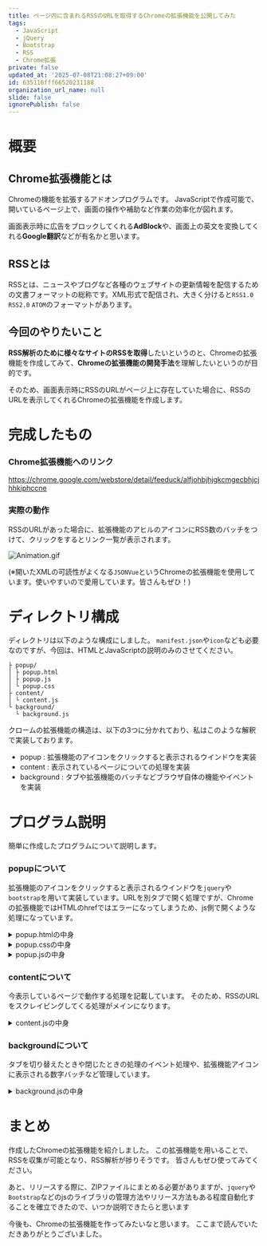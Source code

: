```yaml
---
title: ページ内に含まれるRSSのURLを取得するChromeの拡張機能を公開してみた
tags:
  - JavaScript
  - jQuery
  - Bootstrap
  - RSS
  - Chrome拡張
private: false
updated_at: '2025-07-08T21:08:27+09:00'
id: 635116fff66520231188
organization_url_name: null
slide: false
ignorePublish: false
---
```

# 概要

## Chrome拡張機能とは

Chromeの機能を拡張するアドオンプログラムです。
JavaScriptで作成可能で、開いているページ上で、画面の操作や補助など作業の効率化が図れます。

画面表示時に広告をブロックしてくれる**AdBlock**や、画面上の英文を変換してくれる**Google翻訳**などが有名かと思います。


## RSSとは

RSSとは、ニュースやブログなど各種のウェブサイトの更新情報を配信するための文書フォーマットの総称です。XML形式で配信され、大きく分けると`RSS1.0` `RSS2.0` `ATOM`のフォーマットがあります。

## 今回のやりたいこと

**RSS解析のために様々なサイトのRSSを取得**したいというのと、Chromeの拡張機能を作成してみて、**Chromeの拡張機能の開発手法**を理解したいというのが目的です。

そのため、画面表示時にRSSのURLがページ上に存在していた場合に、RSSのURLを表示してくれるChromeの拡張機能を作成します。

# 完成したもの

### Chrome拡張機能へのリンク

https://chrome.google.com/webstore/detail/feeduck/alfjohbjhjgkcmgecbhjcjhhkiphccne

### 実際の動作

RSSのURLがあった場合に、拡張機能のアヒルのアイコンにRSS数のバッチをつけて、クリックをするとリンク一覧が表示されます。

![Animation.gif](https://qiita-image-store.s3.ap-northeast-1.amazonaws.com/0/473097/32c2576d-8485-63c3-f616-0fa90ec906fe.gif)

(※開いたXMLの可読性がよくなる`JSONVue`というChromeの拡張機能を使用しています。使いやすいので愛用しています。皆さんもぜひ！)

# ディレクトリ構成

ディレクトリは以下のような構成にしました。
`manifest.json`や`icon`なども必要なのですが、今回は、HTMLとJavaScriptの説明のみのさせてください。

```
├ popup/
│ ├ popup.html
│ ├ popup.js
│ └ popup.css
├ content/
│ └ content.js
└ background/
  └ background.js
```


クロームの拡張機能の構造は、以下の3つに分かれており、私はこのような解釈で実装しております。
- popup : 拡張機能のアイコンをクリックすると表示されるウインドウを実装
- content : 表示されているページについての処理を実装
- background : タブや拡張機能のバッチなどブラウザ自体の機能やイベントを実装


# プログラム説明

簡単に作成したプログラムについて説明します。

### popupについて

拡張機能のアイコンをクリックすると表示されるウインドウを`jquery`や`bootstrap`を用いて実装しています。URLを別タブで開く処理ですが、Chromeの拡張機能ではHTMLのhrefではエラーになってしまうため、js側で開くような処理になっています。

<details><summary>popup.htmlの中身</summary>

```html:popup.html
<!DOCTYPE html>
<html>
<head>
  <meta http-equiv="Content-Type" content="text/html; charset=utf-8" />
  <script src="../lib/jquery/jquery.min.js"></script>
  <link rel="stylesheet" type="text/css" href="../lib/bootstrap/css/bootstrap.min.css">
  <link rel="stylesheet" type="text/css" href="popup.css">
</head>
<body>
  <div class="header">
    Feeduck
  </div>
  <div id="rss_url_list" class="container">
    <p class="not_find">RSSが見つかりませんでした</p>
  </div>
  <script src="popup.js"></script>
</body>
</html>
```
</details>

<details><summary>popup.cssの中身</summary>

```css:popup.css
.hide {
  display: none;
}
body {
  min-width:500px;
  padding: 5px;
}
.header {
  border-bottom: solid 1px gray;
  margin-bottom: 10px;
  font-size: 18px;
  text-align: center;
  padding: 6px;
  font-weight: bold;
}
.not_find {
  text-align: center;
  padding: 10px;
}
#rss_url_list {
  display: block;
  padding: 0 5px;
}
.rss_url_list {
  padding: 0 10px;
  margin-bottom: 5px;
}
```

</details>


<details><summary>popup.jsの中身</summary>

```javascript:popup.js
//タブの情報を取得
chrome.tabs.query({active: true, lastFocusedWindow: true}, function(tabs) {
    //現在のタブIDを取得
    var tabId = tabs[0]['id'];

    //現在のタブIDの情報のみ表示
    chrome.storage.local.get(String(tabId),function(urls){
        if ( urls[tabId].length !== 0 ) {
            //RSSが見つかりませんでしたの表示を削除する
            $('#rss_url_list').empty();

            //URLを表示する
            $.each( urls[tabId], function(i, url) {
                $('#rss_url_list').append('<div class="row rss_url_list"><input class="col form-control" type="text" value="'+ url +'" readonly><button data-link="'+ url +'" class="col-2 btn btn-primary LinkOpenBtn">開く</button></div>');
            });
        }
    });
});

// 読み込み完了後の処理
window.addEventListener('load', load, false);
function load(e) {
    var timer = setInterval(jsLoaded, 1000);
    function jsLoaded() {
        if (document.querySelector('.rss_url_list') != null) {
            // setInterval()解除
            clearInterval(timer);

            // フォーカスが当たったときに全選択にする
            $('.rss_url_list input').focus(function(){
                $(this).select();
            });

            // 開くボタンクリック時のイベント
            document.querySelectorAll('.LinkOpenBtn').forEach(function (button) {
                button.addEventListener('click', LinkOpen);
            });
        }
    }
}

// URLを開く
function LinkOpen() {
    window.open(this.getAttribute('data-link'));
}
```

</details>

### contentについて

今表示しているページで動作する処理を記載しています。
そのため、RSSのURLをスクレイピングしてくる処理がメインになります。

<details><summary>content.jsの中身</summary>

```javascript:content.js
$(function() {
    // background.jsにメッセージを送信
    chrome.runtime.sendMessage({rssUrls: rssUrlGet()});
});

//RSSをスクレイピングして取得
function rssUrlGet() {
    var rssUrls = [];

    $("link[type='application/rss+xml']").each(function(k,e){
        var href = $(e).attr('href');
        rssUrls.push( absolutePath(href) );
    });
    
    $("link[type='application/atom+xml']").each(function(k,e){
        var href = $(e).attr('href');
        rssUrls.push( absolutePath(href) );
    });

    //重複の削除
    rssUrls = rssUrls.filter( function(element, index) {
        return rssUrls.indexOf(element) === index;
    });
    return rssUrls;
}


// 相対パスを絶対パスに変換
function absolutePath(path) {
    var e = document.createElement('a');
    e.href = path;
    return e.href;
}
```
</details>

### backgroundについて

タブを切り替えたときや閉じたときの処理のイベント処理や、拡張機能アイコンに表示される数字バッチなど管理しています。

<details><summary>background.jsの中身</summary>

```javascript:background.js
// messageが送された時のイベント
chrome.runtime.onMessage.addListener(
    function(message, sender, callback) {
        // タブの情報を取得してバッチの表示処理を行う
        chrome.tabs.query({active: true, lastFocusedWindow: true}, function(tabs) {

            if (tabs[0]) {
                var tabId = tabs[0]['id'];
            } else {
                return;
            }

            //タブのバッチを初期化する
            chrome.action.setBadgeText({
                text: '',
                tabId: tabId
            });

            // バッチの表示
            if ( message.rssUrls.length == 0 || message.rssUrls.length == null ) {
                chrome.action.setBadgeText({
                    text: '',
                    tabId: tabId
                });
            } else {
                chrome.action.setBadgeText({
                    text: message.rssUrls.length + '',
                    tabId: tabId
                });
            }

            chrome.storage.local.set({[tabId]: message.rssUrls});
        });
    }
);

// タブ切り替え時のイベント
chrome.tabs.onActivated.addListener(function (activeInfo) {
    //保持しているカウントを取り出して表示する
    chrome.storage.local.get(String(activeInfo.tabId),function(urls){
        if ( urls[activeInfo.tabId] ) {
            if ( urls[activeInfo.tabId].length !== 0 ) {
                chrome.action.setBadgeText({
                    text: urls[activeInfo.tabId].length + '',
                    tabId: activeInfo.tabId
                });
            } else {
                chrome.action.setBadgeText({
                    text: '',
                    tabId: activeInfo.tabId
                });
            }
        } else {
            chrome.action.setBadgeText({
                text: '',
                tabId: activeInfo.tabId
            });
        }
    });
});

// タブを閉じたときのイベント
chrome.tabs.onRemoved.addListener(function(tabId, info) {
    chrome.storage.local.remove(String(tabId));
});
```
</details>

# まとめ

作成したChromeの拡張機能を紹介しました。
この拡張機能を用いることで、RSSを収集が可能となり、RSS解析が捗りそうです。
皆さんもぜひ使ってみてください。

あと、リリースする際に、ZIPファイルにまとめる必要がありますが、`jquery`や`Bootstrap`などのjsのライブラリの管理方法やリリース方法もある程度自動化することを確立できたので、いつか説明できたらと思います

今後も、Chromeの拡張機能を作ってみたいなと思います。
ここまで読んでいただきありがとうございました。
